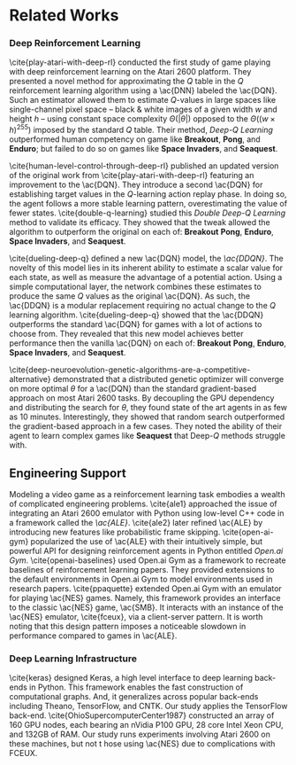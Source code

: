 # Related Works

### Deep Reinforcement Learning

\cite{play-atari-with-deep-rl} conducted the first study of game playing with
deep reinforcement learning on the Atari 2600 platform. They presented a
novel method for approximating the $Q$ table in the $Q$ reinforcement
learning algorithm using a \ac{DNN} labeled the \ac{DQN}. Such an estimator
allowed them to estimate $Q$-values in large spaces like single-channel pixel
space – black & white images of a given width $w$ and height $h$ – using
constant space complexity $\Theta(|\theta|)$ opposed to the
$\Theta((w \times h)^{255})$ imposed by the standard $Q$ table. Their method,
_Deep-Q Learning_ outperformed human competency on game like **Breakout**,
**Pong**, and **Enduro**; but failed to do so on games like
**Space Invaders**, and **Seaquest**.

\cite{human-level-control-through-deep-rl} published an updated version of
the original work from \cite{play-atari-with-deep-rl} featuring an
improvement to the \ac{DQN}. They introduce a second \ac{DQN} for
establishing target values in the $Q$-learning action replay phase. In doing
so, the agent follows a more stable learning pattern, overestimating the
value of fewer states. \cite{double-q-learning} studied this
_Double Deep-$Q$ Learning_ method to validate its efficacy. They showed that
the tweak allowed the algorithm to outperform the original on each of:
**Breakout** **Pong**, **Enduro**, **Space Invaders**, and **Seaquest**.

\cite{dueling-deep-q} defined a new \ac{DQN} model, the _\ac{DDQN}_. The
novelty of this model lies in its inherent ability to estimate a scalar value
for each state, as well as measure the advantage of a potential action. Using
a simple computational layer, the network combines these estimates to produce
the same $Q$ values as the original \ac{DQN}. As such, the \ac{DDQN} is a
modular replacement requiring no actual change to the $Q$ learning algorithm.
\cite{dueling-deep-q} showed that the \ac{DDQN} outperforms the standard
\ac{DQN} for games with a lot of actions to choose from. They revealed
that this new model achieves better performance then the vanilla \ac{DQN} on
each of: **Breakout** **Pong**, **Enduro**, **Space Invaders**, and
**Seaquest**.

\cite{deep-neuroevolution-genetic-algorithms-are-a-competitive-alternative}
demonstrated that a distributed genetic optimizer will converge on more
optimal $\theta$ for a \ac{DQN} than the standard gradient-based approach on
most Atari 2600 tasks. By decoupling the GPU dependency and distributing the
search for $\theta$, they found state of the art agents in as few as $10$ minutes.
Interestingly, they showed that random search outperformed the gradient-based
approach in a few cases. They noted the ability of their agent to learn
complex games like **Seaquest** that Deep-$Q$ methods struggle with.

## Engineering Support

Modeling a video game as a reinforcement learning task embodies a wealth of
complicated engineering problems. \cite{ale1} approached the issue of
integrating an Atari 2600 emulator with Python using low-level C++ code in a
framework called the _\ac{ALE}_. \cite{ale2} later refined \ac{ALE} by
introducing new features like probabilistic frame skipping.
\cite{open-ai-gym} popularized the use of \ac{ALE} with their intuitively
simple, but powerful API for designing reinforcement agents in Python entitled
_Open.ai Gym_. \cite{openai-baselines} used Open.ai Gym as a framework to
recreate baselines of reinforcement learning papers. They provided extensions
to the default environments in Open.ai Gym to model environments used in
research papers. \cite{ppaquette} extended Open.ai Gym with an emulator for
playing \ac{NES} games. Namely, this framework provides an interface to the
classic \ac{NES} game, \ac{SMB}. It interacts with an instance of the
\ac{NES} emulator, \cite{fceux}, via a client-server pattern. It is worth
noting that this design pattern imposes a noticeable slowdown in performance
compared to games in \ac{ALE}.

### Deep Learning Infrastructure

\cite{keras} designed Keras, a high level interface to deep learning back-ends
in Python. This framework enables the fast construction of computational
graphs. And, it generalizes across popular back-ends including Theano,
TensorFlow, and CNTK. Our study applies the TensorFlow back-end.
\cite{OhioSupercomputerCenter1987} constructed an array of $160$ GPU nodes,
each bearing an nVidia P100 GPU, 28 core Intel Xeon CPU, and 132GB of RAM.
Our study runs experiments involving Atari 2600 on these machines, but not t
hose using \ac{NES} due to complications with FCEUX.
